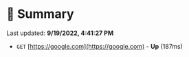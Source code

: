 # 📖 Summary
Last updated: **9/19/2022, 4:41:27 PM**

- `GET` [https://google.com](https://google.com) - **Up** (187ms)
